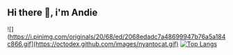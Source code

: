 ## Hi there 👋, i'm Andie
![](https://i.pinimg.com/originals/20/68/ed/2068edadc7a48699947b76a5a184c866.gif](https://octodex.github.com/images/nyantocat.gif)
[![Top Langs](https://github-readme-stats.vercel.app/api/top-langs/?username=ngochai-hcmus&layout=compact)](https://github.com/anuraghazra/github-readme-stats)
